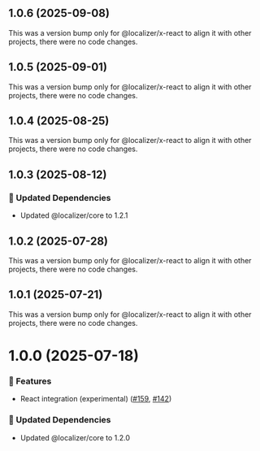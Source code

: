 ## 1.0.6 (2025-09-08)

This was a version bump only for @localizer/x-react to align it with other projects, there were no code changes.

## 1.0.5 (2025-09-01)

This was a version bump only for @localizer/x-react to align it with other projects, there were no code changes.

## 1.0.4 (2025-08-25)

This was a version bump only for @localizer/x-react to align it with other projects, there were no code changes.

## 1.0.3 (2025-08-12)

### 🧱 Updated Dependencies

- Updated @localizer/core to 1.2.1

## 1.0.2 (2025-07-28)

This was a version bump only for @localizer/x-react to align it with other projects, there were no code changes.

## 1.0.1 (2025-07-21)

This was a version bump only for @localizer/x-react to align it with other projects, there were no code changes.

# 1.0.0 (2025-07-18)

### 🚀 Features

- React integration (experimental) ([#159](https://github.com/124c4a/localizer/pull/159), [#142](https://github.com/124c4a/localizer/issues/142))

### 🧱 Updated Dependencies

- Updated @localizer/core to 1.2.0
